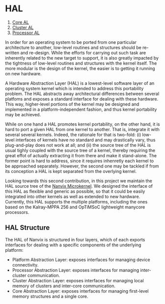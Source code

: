 # HAL

1. [Core AL](1-core-al.md)
2. [Cluster AL](2-cluster-al.md)
3. [Processor AL](3-processor-al.md)

In order for an operating system to be ported from one particular
architecture to another, low-level routines and structures should be
re-written and re-design. While the efforts for carrying out such task
are inherently related to the new target to support, it is also greatly
impacted by the tightness of low-level routines and structures with the
kernel itself. The more modular is the design of the kernel, the easier
is to getting it running on new hardware.

A Hardware Abstraction Layer (HAL) is a lowest-level software layer of
an operating system kernel which is intended to address this portability
problem. The HAL abstracts away architectural differences between
several platfoms and exposes a standard interface for dealing with these
hardware. This way, higher-level portions of the kernel may be designed
and implemented in a platform-independent fashion, and thus kernel
portability may be achieved.

While on one hand a HAL promotes kernel portability, on the other hand,
it is hard to port a given HAL from one kernel to another. That is,
integrate it with several several kernels. Indeed, the rationale for
that is two-fold: (i) low-level interfaces of kernels have no standard
and may drastically vary, thus plug-and-play does not work at all; and
(ii) the source tree of the HAL is usual tighly coupled with the source
tree of a kernel, thereby requiring the great effot of actually
extracting it from there and make it stand-alone. The former point is
hard to address, since it requires inhenretly each kernel to be
approached separately. However, the second one may be tackled if from
its conception a HAL is kept separated from the overlying kernel.

Looking towards this second contribution, in this project we maintain
the HAL source tree of the  [Nanvix
Microkernel](https://github.com/nanvix/microkernel). We designed the
interface of this HAL as flexible and generic as possible, so that it
could be easily integrated into other kernels as well as extended to new
hardware. Currently, this HAL supports the multiple platforms, including
the ones based on the  Kalray-MPPA 256 and OpTiMSoC lightweight manycore
processors.

## HAL Structure

The HAL of Nanvix is structured in four layers, which of each exports
interfaces for dealing with a specific components of the underlying
platform:

-   Platform Abstraction Layer: exposes interfaces for managing device connectivity.
-   Processor Abstraction Layer: exposes interfaces for managing inter-cluster communication.
-   Cluster Abstraction Layer: exposes interfaces for managing local memory of clusters and inter-core communication.
-   Core Abstraction Layer: exposes interfaces for managing first-level memory structures and a single core.
